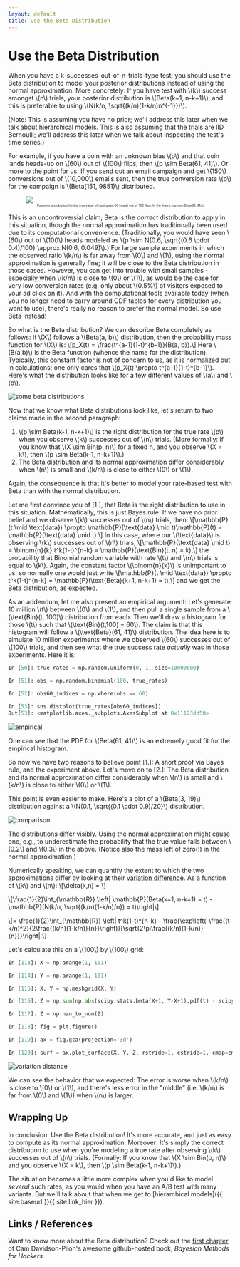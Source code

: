 ```yaml
---
layout: default
title: Use the Beta Distribution
---
```


# Use the Beta Distribution

When you have a k-successes-out-of-n-trials-type test, you should use the Beta distribution to model your posterior distributions instead of using the normal approximation. More concretely: If you have test with \\(k\\\) success amongst \\(n\\) trials, your posterior distribution is \\(Beta(k+1, n-k+1)\\), and this is preferable to using \\(N(k/n, \sqrt{(k/n)(1-k/n)n^{-1}})\\).

(Note: This is assuming you have no prior; we'll address this later when we talk about hierarchical models. This is also assuming that the trials are IID Bernoulli; we'll address this later when we talk about inspecting the test's time series.)

For example, if you have a coin with an unknown bias \\(p\\) and that coin lands heads-up on \\(60\\) out of \\(100\\) flips, then \\(p \sim Beta(61, 41)\\). Or more to the point for us: If you send out an email campaign and get \\(150\\) conversions out of \\(10,000\\) emails sent, then the true conversion rate \\(p\\) for the campaign is \\(Beta(151, 9851)\\) distributed.

<figure>
<img src="https://i.imgur.com/RxOzIUY.png">
<figcaption style="font-size: 0.5em; text-align: center">Posterior distribution for the true value of \(p\) given 60 heads out of 100 flips. In the figure, \(p \sim Beta(61, 41)\)</figcaption>
</figure>

This is an uncontroversial claim; Beta is the *correct* distribution to apply in this situation, though the normal approximation has traditionally been used due to its computational convenience. (Traditionally, you would have seen \\(60\\) out of \\(100\\) heads modeled as \\(p \sim N(0.6, \sqrt{(0.6 \cdot 0.4)/100} \approx N(0.6, 0.049)\\).) For large sample experiments in which the observed ratio \\(k/n\\) is far away from \\(0\\) and \\(1\\), using the normal approximation is generally fine; it will be close to the Beta distribution in those cases. However, you can get into trouble with small samples - especially when \\(k/n\\) is close to \\(0\\) or \\(1\\), as would be the case for very low conversion rates (e.g. only about \\(0.5\%\\) of visitors exposed to your ad click on it). And with the computational tools available today (when you no longer need to carry around CDF tables for every distribution you want to use), there's really no reason to prefer the normal model. So use Beta instead!

So what is the Beta distribution? We can describe Beta completely as follows: If \\(X\\) follows a \\(Beta(a, b)\\) distribution, then the probability mass function for \\(X\\) is: \\[p\_X(t) = \frac{t^{a-1}(1-t)^{b-1}}{B(a, b)}.\\] Here \\(B(a,b)\\) is the Beta function (whence the name for the distribution). Typically, this constant factor is not of concern to us, as it is normalized out in calculations; one only cares that \\(p_X(t) \propto t^{a-1}(1-t)^{b-1}\\). Here's what the distribution looks like for a few different values of \\(a\\) and \\(b\\).

![some beta distributions](http://i.imgur.com/mj059cS.png)

Now that we know what Beta distributions look like, let's return to two claims made in the second paragraph:

1. \\(p \sim Beta(k-1, n-k+1)\\) is the right distribution for the true rate \\(p\\) when you observe \\(k\\) successes out of \\(n\\) trials. (More formally: If you know that \\(X \sim Bin(p, n)\\) for a fixed n, and you observe \\(X = k\\), then \\(p \sim Beta(k-1, n-k+1)\\).) 
2. The Beta distribution and its normal approximation differ considerably when \\(n\\) is small and \\(k/n\\) is close to either \\(0\\) or \\(1\\).

Again, the consequence is that it's better to model your rate-based test with Beta than with the normal distribution.

Let me first convince you of [1.], that Beta is the right distribution to use in this situation. Mathematically, this is just Bayes rule: If we have no prior belief and we observe \\(k\\) successes out of \\(n\\) trials, then: \\[\mathbb{P}(t \mid \text{data}) \propto \mathbb{P}(\text{data} \mid t)\mathbb{P}(t) = \mathbb{P}(\text{data} \mid t).\\] In this case, where our \\(\text{data}\\) is observing \\(k\\) successes out of \\(n\\) trials, \\[\mathbb{P}(\text{data} \mid t) = \binom{n}{k} t^k(1-t)^{n-k} = \mathbb{P}(\text{Bin}(t, n) = k),\\] the probability that Binomial random variable with rate \\(t\\) and \\(n\\) trials is equal to \\(k\\). Again, the constant factor \\(\binom{n}{k}\\) is unimportant to us, so normally one would just write \\[\mathbb{P}(t \mid \text{data}) \propto t^k(1-t)^{n-k} = \mathbb{P}(\text{Beta}(k+1, n-k+1) = t),\\] and we get the Beta distribution, as expected.

As an addendum, let me also present an empirical argument: Let's generate 10 million \\(t\\) between \\(0\\) and \\(1\\), and then pull a single sample from a \\(\text{Bin}(t, 100)\\) distribution from each. Then we'll draw a histogram for those \\(t\\) such that \\(\text{Bin}(t,100) = 60\\). The claim is that this histogram will follow a \\(\text{Beta}(61, 41)\\) distribution. The idea here is to simulate 10 million experiments where we observed \\(60\\) successes out of \\(100\\) trials, and then see what the true success rate *actually* was in those experiments. Here it is:

```python
In [50]: true_rates = np.random.uniform(0, 1, size=10000000)

In [51]: obs = np.random.binomial(100, true_rates)

In [52]: obs60_indices = np.where(obs == 60)

In [53]: sns.distplot(true_rates[obs60_indices])
Out[53]: <matplotlib.axes._subplots.AxesSubplot at 0x11123dd50>
```

![empirical](http://i.imgur.com/TuobKfI.png)

One can see that the PDF for \\(Beta(61, 41)\\) is an extremely good fit for the empirical histogram.

So now we have two reasons to believe point [1.]: A short proof via Bayes rule, and the experiment above. Let's move on to [2.]: The Beta distribution and its normal approximation differ considerably when \\(n\\) is small and \\(k/n\\) is close to either \\(0\\) or \\(1\\).

This point is even easier to make. Here's a plot of a \\(Beta(3, 19)\\) distribution against a \\(N(0.1, \sqrt{(0.1 \cdot 0.9)/20}\\) distribution.

![comparison](http://i.imgur.com/XCd5oG6.png)

The distributions differ visibly. Using the normal approximation might cause one, e.g., to underestimate the probability that the true value falls between \\(0.2\\) and \\(0.3\\) in the above. (Notice also the mass left of zero(!) in the normal approximation.)

Numerically speaking, we can quantify the extent to which the two approximations differ by looking at their [variation difference](http://en.wikipedia.org/wiki/Total_variation_distance_of_probability_measures). As a function of \\(k\\) and \\(n\\):  \\[\delta(k,n) = \\]

\\[\frac{1}{2}\int_{\mathbb{R}} \left| \mathbb{P}(Beta(k+1, n-k+1) = t) - \mathbb{P}(N(k/n, \sqrt{(k/n)(1-k/n)/n}) = t)\right|\\]

\\[= \frac{1}{2}\int_{\mathbb{R}} \left| t^k(1-t)^{n-k} - \frac{\exp\left(-\frac{(t-k/n)^2}{2\frac{(k/n)(1-k/n)}{n}}\right)}{\sqrt{2\pi\frac{(k/n)(1-k/n)}{n}}}\right|.\\]

Let's calculate this on a \\(100\\) by \\(100\\) grid:

```python
In [113]: X = np.arange(1, 101)

In [114]: Y = np.arange(1, 101)

In [115]: X, Y = np.meshgrid(X, Y)

In [116]: Z = np.sum(np.abs(scipy.stats.beta(X+1, Y-X+1).pdf(t) - scipy.stats.norm(1.0*X/Y, np.sqrt(((1.0*X/Y)*(1 - 1.0*X/Y))/Y)).pdf(t)) for t in np.linspace(0, 1, 1000))

In [117]: Z = np.nan_to_num(Z)

In [118]: fig = plt.figure()

In [119]: ax = fig.gca(projection='3d')

In [120]: surf = ax.plot_surface(X, Y, Z, rstride=1, cstride=1, cmap=cm.coolwarm)
```
![variation distance](http://i.imgur.com/lTuSHOs.png)

We can see the behavior that we expected: The error is worse when \\(k/n\\) is close to \\(0\\) or \\(1\\), and there's less error in the "middle" (i.e. \\(k/n\\) is far from \\(0\\) and \\(1\\)) when \\(n\\) is larger.

## Wrapping Up

In conclusion: Use the Beta distribution! It's more accurate, and just as easy to compute as its normal approximation. Moreover: It's simply the correct distribution to use when you're modeling a true rate after observing \\(k\\) successes out of \\(n\\) trials. (Formally: If you know that \\(X \sim Bin(p, n)\\) and you observe \\(X = k\\), then \\(p \sim Beta(k-1, n-k+1)\\).)

The situation becomes a little more complex when you'd like to model *several* such rates, as you would when you have an A/B test with many variants. But we'll talk about that when we get to [hierarchical models]({{ site.baseurl }}{{ site.link_hier }}).

## Links / References

Want to know more about the Beta distribution? Check out the [first chapter](http://nbviewer.ipython.org/github/CamDavidsonPilon/Probabilistic-Programming-and-Bayesian-Methods-for-Hackers/blob/master/Chapter1_Introduction/Chapter1_Introduction.ipynb) of Cam Davidson-Pilon's awesome github-hosted book, *Bayesian Methods for Hackers*. 


